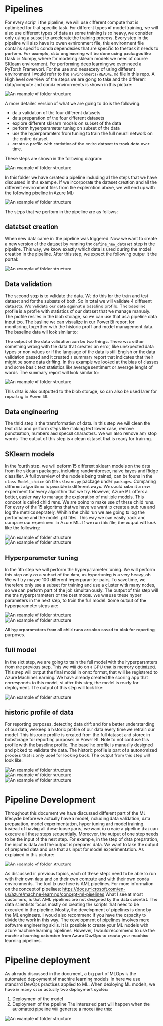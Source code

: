 # Pipelines
For every script i the pipeline, we will use different compute that is optimized for that specific task. For different types of model training, we will also use different types of data as some training is so heavy, we consider only using a subset to accelerate the training process. Every step in the pipeline will also have its owen evnironment file, this environment file contains specific conda dependecies that are specific to the task it needs to perform. For example, data engineering will be done using packages like Dask or Numpy, where for modeling sklearn models we need of course SKlearn environment. For performing deep learning we even need a PyTorch Frameworl. For the use and nessecety of using different environment I would refer to the `environments/README.md` file in this repo. A High level overview of the steps we are going to take and the different data/compute and conda environments is shown in this picture:

![An example of folder structure](pipelinehigh.PNG)

A more detailed version of what we are going to do is the following:
* data validation of the four different datasets 
* data preparation of the four different datasets
* explore different sklearn models on subset of the data
* perform hyperparameter tuning on subset of the data
* use the hyperparamters from tuning to train the full neural network on the entire dataset
* create a profile with statistics of the entire dataset to track data over time.

These steps are shown in the following diagram:

![An example of folder structure](pipelinedetailed.PNG)


In this folder we have created a pipeline including all the steps that we have discussed in this example. If we incorporate the dataset creation and all the different environment files from the explenation above, we will end up with the following pipeline in Azure ML:

![An example of folder structure](pipelinefinifhed.PNG)

The steps that we perform in the pipeline are as follows:
## datatset creation

When new data came in, the pipeline was triggered. Now we want to create a new version of the dataset by running the `define_new_dataset` step in the pipeline. This way, we know exactly which data is used during the model creation in the pipeline. After this step, we expect the following output it the portal:

![An example of folder structure](step1.PNG)    

## Data validation

The second step is to validate the data. We do this for the train and test dataset and for the subsets of both. So in total we will validate 4 different datasets. We validate our data against a baseline profile. The baseline profile is a profile with statistics of our dataset that we manage manualy. The profile resites in the blob storage, so we can use that as a pipeline data input too. The basline we can visualize in our Power Bi report for monitoring, togerther with the historic profil and model management data. The baseline data wil look similar to:

The output of the data validation can be two things. There was either something wrong with the data that created an error, like unexpected data types or non values or if the language of the data is still English or the data validation passed and it created a summary report that indicates that their might be some data drifting. In this example we looked at the bias of classes and some basic text statistics like average sentiment or average lenght of words. The summary report will look similar to:

![An example of folder structure](datadrift.PNG)    

This data is also outputted to the blob storage, so can also be used later for reporting in Power BI.


## Data engineering

The thrid step is the transformation of data. In this step we will clean the text data and perform steps like making text lower case, remove punctuation, numbers and special characters. We will also remove any stop words. The output of this step is a clean dataset that is ready for training.

## SKlearn models

In the fourth step, we will peform 15 different sklearn models on the data from the sklearn packages, including randomforeser, naive bayes and Ridge classifier. A full overview of the models being trained, can be founs in the `class Model_choice` on the `sklearn.py` package under `packages`. Comparing different algorithms is possible is different ways. We could submit a new experiment for every algorithm that we try. However, Azure ML offers a better, easier way to manage the exploration of multiple models. This concept is called child runs.  We are going to make use of these child runs. For every of the 15 algoritms that we have we want to create a sub run and log the metrics seprately. Whihin the child run we are going to log the performane and the model .pkl files. This way we can easily track and compare our experiment in Azure ML. If we run this file, the output will look like the following:

![An example of folder structure](sklearn.PNG)    
![An example of folder structure](sklearn2.PNG)    

## Hyperparameter tuning

In the fith step we will perform the hyperparameter tuning. We will perform this step only on a subset of the data, as hypertuning is a very heavy job. We will try maybe 100 different hyperparamter pairs. To save time, we therefore only use a subset for training and use a cluster with many nodes, so we can perform part of the job simultaniously. The output of this step will me the hyperparameters of the best model. We will use these hyper parameters in the next step, to train the full model. Some output of the hyperparameter steps are:

![An example of folder structure](hyper.PNG)    
![An example of folder structure](hyper2.PNG)       

All hyperparameters from all child runs are also saved to blob for reporting purposes.

## full model

In the sixt step, we are going to train the full model with the hyperparamters from the previous step. This we will do on a GPU that is memory optimized. This step will output the final model in onnx format, that will be registered to Azure Machine Learning. We have already created the scoring app that corresponds to this model, si after this step, the model is ready for deployment. The output of this step will look like:

![An example of folder structure](deeplearning.PNG)    

## historic profile of data

For reporting purposes, detecting data drift and for a better understanding of our data, we keep a historic profile of our data every time we retrain our model. This histroric profile is created from the full dataset and stored in bobstorage for reporting purposes in Power BI. Note to not confuse this profile with the baseline profile. The baseline profile is manually designed and picked to validate the data. The historic profile is part of a autonomized process that is only used for looking back. The output from this step will look like:

![An example of folder structure](profile.PNG)   
![An example of folder structure](profile1.PNG)   
![An example of folder structure](profile2.PNG)   


# Pipeline Development

Throughout this document we have discussed different part of the ML lifecycle before we actually have a model, including data validation, data preparation, model experimentation, hyper tuning and model training. Instead of having all these loose parts, we want to create a pipeline that can execute all these steps sequentially. Moreover, the output of one step needs to be the input of the next step. For example, in the step of data preparation, the input is data and the output is prepared data. We want to take the output of prepared data and use that as input for model experimentation. As explained in this picture:

![An example of folder structure](pipelines.png)

As discussed in previous topics, each of these steps need to be able to run with their own data and on their own compute and with their own conda environments. The tool to use here is AML pipelines. For more information on the concept of pipelines: https://docs.microsoft.com/en-us/azure/machine-learning/concept-ml-pipelines
What I see at most customers, is that AML pipelines are not designed by the data scientist. The data scientists focus mostly on creating the scripts that need to be executed in the pipeline. Mostly, the development of pipelines is done by the ML engineers. I would also recommend if you have the capacity to divide the work in this way. The development of pipelines involves more software engineering skills.
It is possible to create your ML models with azure machine learning pipelines. However, I would recommend to use the machine learning extension from Azure DevOps to create your machine learning pipelines.

# Pipeline deployment

As already discussed in the document, a big part of MLOps is the automated deployment of machine learning models. In here we use standard DevOps practices applied to ML. When deploying ML models, we have in many case actually two deployment cycles:
1.	Deployment of the model
2.	Deployment of the pipeline
The interested part will happen when the automated pipeline will generate a model like this:

![An example of folder structure](deployment.png)



